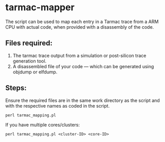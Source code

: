 # tarmac-mapper
The script can be used to map each entry in a Tarmac trace from a ARM CPU with actual code, when provided with a disassembly of the code.

## Files required:
1. The tarmac trace output from a simulation or post-silicon trace generation tool.
2. A disassembled file of your code — which can be generated using objdump or elfdump.

## Steps:
Ensure the required files are in the same work directory as the script and with the respective names as coded in the script.
```
perl tarmac_mapping.pl
```

If you have multiple cores/clusters:
```
perl tarmac_mapping.pl <cluster-ID> <core-ID>
```
